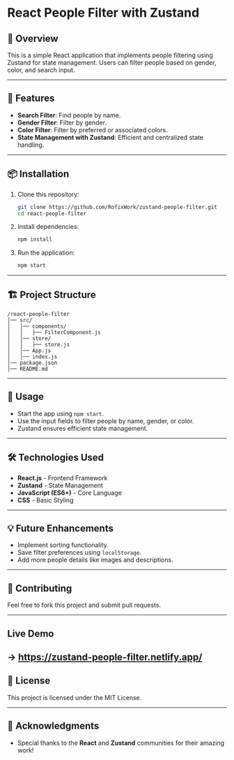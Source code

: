 # React People Filter with Zustand

## 📌 Overview
This is a simple React application that implements people filtering using Zustand for state management. Users can filter people based on gender, color, and search input.

---

## 🚀 Features
- **Search Filter**: Find people by name.
- **Gender Filter**: Filter by gender.
- **Color Filter**: Filter by preferred or associated colors.
- **State Management with Zustand**: Efficient and centralized state handling.

---

## 📦 Installation

1. Clone this repository:
   ```sh
   git clone https://github.com/RofixWork/zustand-people-filter.git
   cd react-people-filter
   ```
2. Install dependencies:
   ```sh
   npm install
   ```
3. Run the application:
   ```sh
   npm start
   ```

---

## 🏗️ Project Structure
```
/react-people-filter
│── src/
│   │── components/
│   │   ├── FilterComponent.js
│   │── store/
│   │   ├── store.js
│   │── App.js
│   │── index.js
│── package.json
│── README.md
```

---

## 🔧 Usage
- Start the app using `npm start`.
- Use the input fields to filter people by name, gender, or color.
- Zustand ensures efficient state management.

---

## 🛠️ Technologies Used
- **React.js** - Frontend Framework
- **Zustand** - State Management
- **JavaScript (ES6+)** - Core Language
- **CSS** - Basic Styling

---

## 💡 Future Enhancements
- Implement sorting functionality.
- Save filter preferences using `localStorage`.
- Add more people details like images and descriptions.

---

## 🤝 Contributing
Feel free to fork this project and submit pull requests.

---

## Live Demo
-> https://zustand-people-filter.netlify.app/
---

## 📜 License
This project is licensed under the MIT License.

---

## 🌟 Acknowledgments
- Special thanks to the **React** and **Zustand** communities for their amazing work!

